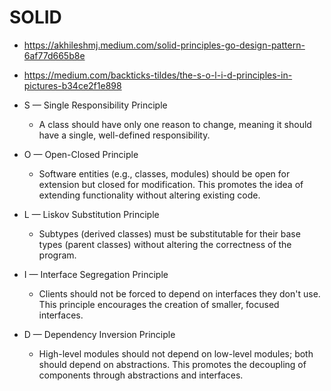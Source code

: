 # SOLID

- https://akhileshmj.medium.com/solid-principles-go-design-pattern-6af77d665b8e
- https://medium.com/backticks-tildes/the-s-o-l-i-d-principles-in-pictures-b34ce2f1e898

- S — Single Responsibility Principle
  - A class should have only one reason to change, meaning it should have a single, well-defined responsibility.
- O — Open-Closed Principle
  - Software entities (e.g., classes, modules) should be open for extension but closed for modification. This promotes the idea of extending functionality without altering existing code.
- L — Liskov Substitution Principle
  - Subtypes (derived classes) must be substitutable for their base types (parent classes) without altering the correctness of the program.
- I — Interface Segregation Principle
  - Clients should not be forced to depend on interfaces they don't use. This principle encourages the creation of smaller, focused interfaces.
- D — Dependency Inversion Principle
  - High-level modules should not depend on low-level modules; both should depend on abstractions. This promotes the decoupling of components through abstractions and interfaces.
